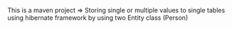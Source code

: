  This is a maven project 
 => Storing single or multiple values to single tables using hibernate framework
 by using two Entity class (Person)
